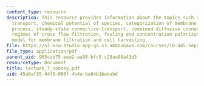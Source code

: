 ```yaml
---
content_type: resource
description: This resource provides information about the topics such as membrane
  transport, chemical potential of species, categorization of membrane separation
  process, steady-state connective-transport, combined diffusive connective-transport,
  regimes of cross flow filtration, fouling and concentration polarization, mass transfer
  model for membrane filtration and cell harvesting.
file: https://ol-ocw-studio-app-qa.s3.amazonaws.com/courses/10-445-separation-processes-for-biochemical-products-summer-2005/45a0af3544f9066f4b4abe64b1beeabd_lecture_7_cooney.pdf
file_type: application/pdf
parent_uid: 965cab75-eea2-aa58-bfc5-c29aa08a43d3
resourcetype: Document
title: lecture_7_cooney.pdf
uid: 45a0af35-44f9-066f-4b4a-be64b1beeabd
---
```

